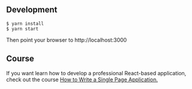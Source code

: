 ## Development
```
$ yarn install
$ yarn start

```
Then point your browser to http://localhost:3000

## Course

If you want learn how to develop a professional React-based application, check out the
course [How to Write a Single Page Application.](http://www.singlepageapplication.com)
